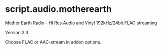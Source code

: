# script.audio.motherearth
Mother Earth Radio - Hi Res Audio and Vinyl 192kHz/24bit FLAC streaming

Version 2.3

Choose FLAC or AAC-stream in addon options.
